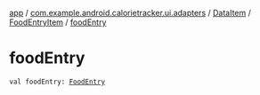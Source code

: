 [app](../../../index.md) / [com.example.android.calorietracker.ui.adapters](../../index.md) / [DataItem](../index.md) / [FoodEntryItem](index.md) / [foodEntry](./food-entry.md)

# foodEntry

`val foodEntry: `[`FoodEntry`](../../../com.example.android.calorietracker.data.room.entities/-food-entry/index.md)